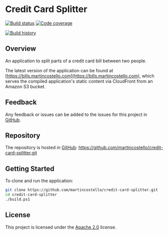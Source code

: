 # Credit Card Splitter

[![Build status](https://travis-ci.org/martincostello/credit-card-splitter.svg?branch=master)](https://travis-ci.org/martincostello/credit-card-splitter) [![Code coverage](https://codecov.io/gh/martincostello/credit-card-splitter/branch/master/graph/badge.svg)](https://codecov.io/gh/martincostello/credit-card-splitter)

[![Build history](https://buildstats.info/travisci/chart/martincostello/credit-card-splitter?branch=master&includeBuildsFromPullRequest=false)](https://travis-ci.org/martincostello/credit-card-splitter)

## Overview

An application to split parts of a credit card bill between two people.

The latest version of the application can be found at [https://bills.martincostello.com](https://bills.martincostello.com), which serves the compiled application's static content via CloudFront from an Amazon S3 bucket.

## Feedback

Any feedback or issues can be added to the issues for this project in [GitHub](https://github.com/martincostello/credit-card-splitter/issues).

## Repository

The repository is hosted in [GitHub](https://github.com/martincostello/credit-card-splitter): https://github.com/martincostello/credit-card-splitter.git

## Getting Started

To clone and run the application:

```sh
git clone https://github.com/martincostello/credit-card-splitter.git
cd credit-card-splitter
./build.ps1
```

## License

This project is licensed under the [Apache 2.0](http://www.apache.org/licenses/LICENSE-2.0.txt) license.
